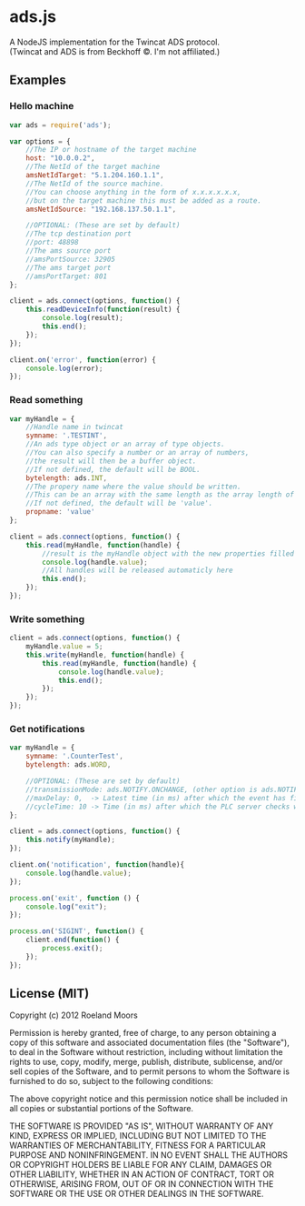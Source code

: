 ads.js
======

A NodeJS implementation for the Twincat ADS protocol.  
(Twincat and ADS is from Beckhoff &copy;. I'm not affiliated.)


Examples
--------

### Hello machine

```javascript
var ads = require('ads');

var options = {
    //The IP or hostname of the target machine
    host: "10.0.0.2", 
    //The NetId of the target machine
    amsNetIdTarget: "5.1.204.160.1.1",
    //The NetId of the source machine.
    //You can choose anything in the form of x.x.x.x.x.x,
    //but on the target machine this must be added as a route.
    amsNetIdSource: "192.168.137.50.1.1",

    //OPTIONAL: (These are set by default) 
    //The tcp destination port
    //port: 48898
    //The ams source port
    //amsPortSource: 32905
    //The ams target port
    //amsPortTarget: 801
};

client = ads.connect(options, function() {
    this.readDeviceInfo(function(result) {
        console.log(result);
        this.end();
    });
});

client.on('error', function(error) {
    console.log(error);
});
```

### Read something

```javascript
var myHandle = {
    //Handle name in twincat
    symname: '.TESTINT',  
    //An ads type object or an array of type objects.
    //You can also specify a number or an array of numbers,
    //the result will then be a buffer object.
    //If not defined, the default will be BOOL.
    bytelength: ads.INT,  
    //The propery name where the value should be written.
    //This can be an array with the same length as the array length of byteLength. 
    //If not defined, the default will be 'value'.     
    propname: 'value'      
};

client = ads.connect(options, function() {
    this.read(myHandle, function(handle) {
        //result is the myHandle object with the new properties filled in
        console.log(handle.value);
        //All handles will be released automaticly here
        this.end();
    });
});
```

### Write something

```javascript
client = ads.connect(options, function() {
    myHandle.value = 5;
    this.write(myHandle, function(handle) {
        this.read(myHandle, function(handle) {
            console.log(handle.value);
            this.end();
        });
    });
});
```

### Get notifications

```javascript
var myHandle = {
    symname: '.CounterTest',       
    bytelength: ads.WORD,  

    //OPTIONAL: (These are set by default)       
    //transmissionMode: ads.NOTIFY.ONCHANGE, (other option is ads.NOTIFY.CYLCIC)
    //maxDelay: 0,  -> Latest time (in ms) after which the event has finished
    //cycleTime: 10 -> Time (in ms) after which the PLC server checks whether the variable has changed
};

client = ads.connect(options, function() {
    this.notify(myHandle);
});

client.on('notification', function(handle){
    console.log(handle.value);
});

process.on('exit', function () {
    console.log("exit");
});

process.on('SIGINT', function() {
    client.end(function() {
        process.exit();
    });
});
```

License (MIT)
-------------
Copyright (c) 2012 Roeland Moors

Permission is hereby granted, free of charge, to any person obtaining a copy of this software and associated documentation files (the "Software"), to deal in the Software without restriction, including without limitation the rights to use, copy, modify, merge, publish, distribute, sublicense, and/or sell copies of the Software, and to permit persons to whom the Software is furnished to do so, subject to the following conditions:

The above copyright notice and this permission notice shall be included in all copies or substantial portions of the Software.

THE SOFTWARE IS PROVIDED "AS IS", WITHOUT WARRANTY OF ANY KIND, EXPRESS OR IMPLIED, INCLUDING BUT NOT LIMITED TO THE WARRANTIES OF MERCHANTABILITY, FITNESS FOR A PARTICULAR PURPOSE AND NONINFRINGEMENT. IN NO EVENT SHALL THE AUTHORS OR COPYRIGHT HOLDERS BE LIABLE FOR ANY CLAIM, DAMAGES OR OTHER LIABILITY, WHETHER IN AN ACTION OF CONTRACT, TORT OR OTHERWISE, ARISING FROM, OUT OF OR IN CONNECTION WITH THE SOFTWARE OR THE USE OR OTHER DEALINGS IN THE SOFTWARE.
